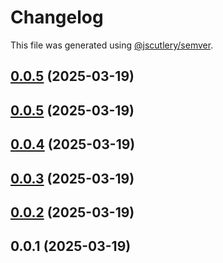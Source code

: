# Changelog

This file was generated using [@jscutlery/semver](https://github.com/jscutlery/semver).

## [0.0.5](//compare/app2-0.0.4...app2-0.0.5) (2025-03-19)




## [0.0.5](//compare/app2-0.0.4...app2-0.0.5) (2025-03-19)




## [0.0.4](//compare/app2-0.0.3...app2-0.0.4) (2025-03-19)




## [0.0.3](//compare/app2-0.0.2...app2-0.0.3) (2025-03-19)




## [0.0.2](//compare/app2-0.0.1...app2-0.0.2) (2025-03-19)




## 0.0.1 (2025-03-19)
